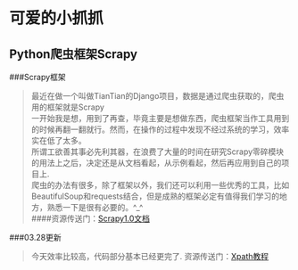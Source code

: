 可爱的小抓抓
====

Python爬虫框架Scrapy
---

###Scrapy框架
>最近在做一个叫做TianTian的Django项目，数据是通过爬虫获取的，爬虫用的框架就是Scrapy</br>
一开始我是想，用到了再查，毕竟主要是想做东西，爬虫框架当作工具用到的时候再翻一翻就行。然而，在操作的过程中发现不经过系统的学习，效率实在低了太多。</br>
所谓工欲善其事必先利其器，在浪费了大量的时间在研究Scrapy零碎模块的用法上之后，决定还是从文档看起，从示例看起，然后再应用到自己的项目上.</br>
>爬虫的办法有很多，除了框架以外，我们还可以利用一些优秀的工具，比如BeautifulSoup和requests结合，但是成熟的框架必定有值得我们学习的地方，熟悉一下是很有必要的。^_^</br>
####资源传送门：[Scrapy1.0文档](https://scrapy-chs.readthedocs.org/zh_CN/1.0/)

###03.28更新
>今天效率比较高，代码部分基本已经更完了.
>资源传送门：[Xpath教程](http://www.w3school.com.cn/xpath/)
